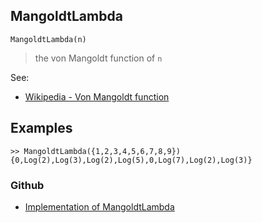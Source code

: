 ## MangoldtLambda

```
MangoldtLambda(n)
```

>  the von Mangoldt function of `n`

See:
* [Wikipedia - Von Mangoldt function](https://en.wikipedia.org/wiki/Von_Mangoldt_function)

## Examples

```
>> MangoldtLambda({1,2,3,4,5,6,7,8,9})
{0,Log(2),Log(3),Log(2),Log(5),0,Log(7),Log(2),Log(3)}
```

### Github

* [Implementation of MangoldtLambda](https://github.com/axkr/symja_android_library/blob/master/symja_android_library/matheclipse-core/src/main/java/org/matheclipse/core/builtin/NumberTheory.java#L3289) 
